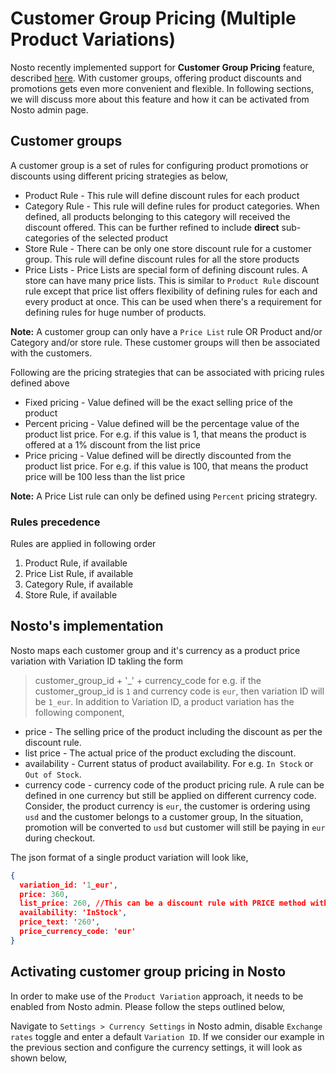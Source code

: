 # Customer Group Pricing (Multiple Product Variations)
Nosto recently implemented support for **Customer Group Pricing** feature, described [here](https://support.bigcommerce.com/s/article/Customer-Groups?language=en_US#pricing). With customer groups, offering product discounts and promotions gets even more convenient and flexible. In following sections, we will discuss more about this feature and how it can be activated from Nosto admin page.

## Customer groups
A customer group is a set of rules for configuring product promotions or discounts using different pricing strategies as below,
* Product Rule - This rule will define discount rules for each product
* Category Rule - This rule will define rules for product categories. When defined, all products belonging to this category will received the discount offered. This can be further refined to include **direct** sub-categories of the selected product
* Store Rule - There can be only one store discount rule for a customer group. This rule will define discount rules for all the store products
* Price Lists - Price Lists are special form of defining discount rules. A store can have many price lists. This is similar to `Product Rule` discount rule except that price list offers flexibility of defining rules for each and every product at once. This can be used when there's a requirement for defining rules for huge number of products. 

**Note:** A customer group can only have a `Price List` rule OR Product and/or Category and/or store rule. These customer groups will then be associated with the customers.

Following are the pricing strategies that can be associated with pricing rules defined above
* Fixed pricing - Value defined will be the exact selling price of the product
* Percent pricing - Value defined will be the percentage value of the product list price. For e.g. if this value is 1, that means the product is offered at a 1% discount from the list price
* Price pricing - Value defined will be directly discounted from the product list price. For e.g. if this value is 100, that means the product price will be 100 less than the list price

**Note:** A Price List rule can only be defined using `Percent` pricing strategry.

### Rules precedence
Rules are applied in following order
1. Product Rule, if available
2. Price List Rule, if available
3. Category Rule, if available
4. Store Rule, if available

## Nosto's implementation
Nosto maps each customer group and it's currency as a product price variation with Variation ID takling the form
> customer_group_id + '_' + currency_code
for e.g. if the customer_group_id is `1` and currency code is `eur`, then variation ID will be `1_eur`.
In addition to Variation ID, a product variation has the following component,
* price - The selling price of the product including the discount as per the discount rule.
* list price - The actual price of the product excluding the discount.
* availability - Current status of product availability. For e.g. `In Stock` or `Out of Stock`.
* currency code - currency code of the product pricing rule. A rule can be defined in one currency but still be applied on different currency code. Consider, the product currency is `eur`, the customer is ordering using `usd` and the customer belongs to a customer group, 
In the situation, promotion will be converted to `usd` but  customer will still be paying in `eur` during checkout.

The json format of a single product variation will look like,

```json
{
  variation_id: '1_eur',
  price: 360,
  list_price: 260, //This can be a discount rule with PRICE method with a value of 100
  availability: 'InStock',
  price_text: '260',
  price_currency_code: 'eur'
}
```

## Activating customer group pricing in Nosto
In order to make use of the `Product Variation` approach, it needs to be enabled from Nosto admin. Please follow the steps outlined below,

Navigate to `Settings > Currency Settings` in Nosto admin, disable `Exchange rates` toggle and enter a default `Variation ID`. 
If we consider our example in the previous section and configure the currency settings, it will look as shown below,





